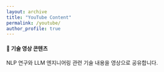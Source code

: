 ```yaml
---
layout: archive
title: "YouTube Content"
permalink: /youtube/
author_profile: true
---
```


<div class="notice--primary">
  <h4>🎥 기술 영상 콘텐츠</h4>
  <p>NLP 연구와 LLM 엔지니어링 관련 기술 내용을 영상으로 공유합니다.</p>
</div>

